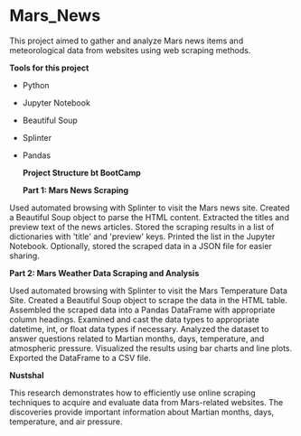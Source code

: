 # Mars_News
This project aimed to gather and analyze Mars news items and meteorological data from websites using web scraping methods.

**Tools for this project** 

- Python
- Jupyter Notebook
- Beautiful Soup
- Splinter
- Pandas

  **Project Structure bt BootCamp**
  
  **Part 1: Mars News Scraping**
  
Used automated browsing with Splinter to visit the Mars news site.
Created a Beautiful Soup object to parse the HTML content.
Extracted the titles and preview text of the news articles.
Stored the scraping results in a list of dictionaries with 'title' and 'preview' keys.
Printed the list in the Jupyter Notebook.
Optionally, stored the scraped data in a JSON file for easier sharing.

**Part 2: Mars Weather Data Scraping and Analysis**

Used automated browsing with Splinter to visit the Mars Temperature Data Site.
Created a Beautiful Soup object to scrape the data in the HTML table.
Assembled the scraped data into a Pandas DataFrame with appropriate column headings.
Examined and cast the data types to appropriate datetime, int, or float data types if necessary.
Analyzed the dataset to answer questions related to Martian months, days, temperature, and atmospheric pressure.
Visualized the results using bar charts and line plots.
Exported the DataFrame to a CSV file.

 **Nustshal**

 This research demonstrates how to efficiently use online scraping techniques to acquire and evaluate data from Mars-related websites. The discoveries provide important information about Martian months, days, temperature, and air pressure.

